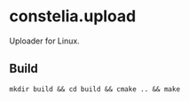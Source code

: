 # constelia.upload

Uploader for Linux.

## Build
```
mkdir build && cd build && cmake .. && make
```